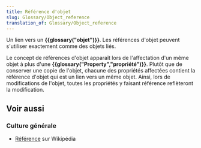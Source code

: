 ```yaml
---
title: Référence d'objet
slug: Glossary/Object_reference
translation_of: Glossary/Object_reference
---
```


Un lien vers un **{{glossary("objet")}}**. Les références d'objet peuvent s'utiliser exactement comme des objets liés.

Le concept de références d'objet apparaît lors de l'affectation d'un même objet à plus d'une **{{glossary("Property","propriété")}}**. Plutôt que de conserver une copie de l'objet, chacune des propriétés affectées contient la référence d'objet qui est un lien vers un même objet. Ainsi, lors de modifications de l'objet, toutes les propriétés y faisant référence reflèteront la modification.

## Voir aussi

### Culture générale

- [Référence](<https://fr.wikipedia.org/wiki/R%C3%A9f%C3%A9rence_(programmation)>) sur Wikipédia
